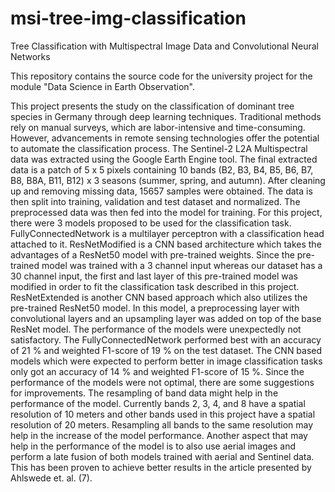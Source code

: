 # msi-tree-img-classification
Tree Classification with Multispectral Image Data and Convolutional Neural Networks

This repository contains the source code for the university project for the module "Data Science in Earth Observation".

This project presents the study on the classification of dominant tree species in Germany through deep learning techniques. Traditional methods rely on manual surveys, which are labor-intensive and time-consuming. However, advancements in remote sensing technologies offer the potential to automate the classification process.
The Sentinel-2 L2A Multispectral data was extracted using the Google Earth Engine tool. The final extracted data is a patch of 5 x 5 pixels containing 10 bands (B2, B3, B4, B5, B6, B7, B8, B8A, B11, B12) x 3 seasons (summer, spring, and autumn). After cleaning up and removing missing data, 15657 samples were obtained. The data is then split into training, validation and test dataset and normalized.
The preprocessed data was then fed into the model for training. For this project, there were 3 models proposed to be used for the classification task. FullyConnectedNetwork is a multilayer perceptron with a classification head attached to it. ResNetModified is a CNN based architecture which takes the advantages of a ResNet50 model with pre-trained weights. Since the pre-trained model was trained with a 3 channel input whereas our dataset has a 30 channel input, the first and last layer of this pre-trained model was modified in order to fit the classification task described in this project. ResNetExtended is another CNN based approach which also utilizes the pre-trained ResNet50 model. In this model, a preprocessing layer with convolutional layers and an upsampling layer was added on top of the base ResNet model.
The performance of the models were unexpectedly not satisfactory. The FullyConnectedNetwork performed best with an accuracy of 21 % and weighted F1-score of 19 % on the test dataset. The CNN based models which were expected to perform better in image classification tasks only got an accuracy of 14 % and weighted F1-score of 15 %.
Since the performance of the models were not optimal, there are some suggestions for improvements. The resampling of band data might help in the performance of the model. Currently bands 2, 3, 4, and 8 have a spatial resolution of 10 meters and other bands used in this project have a spatial resolution of 20 meters. Resampling all bands to the same resolution may help in the increase of the model performance. Another aspect that may help in the performance of the model is to also use aerial images and perform a late fusion of both models trained with aerial and Sentinel data. This has been proven to achieve better results in the article presented by Ahlswede et. al. (7).

